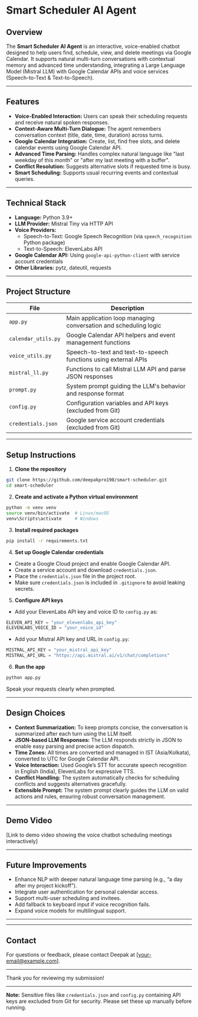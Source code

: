 # Smart Scheduler AI Agent

## Overview

The **Smart Scheduler AI Agent** is an interactive, voice-enabled chatbot designed to help users find, schedule, view, and delete meetings via Google Calendar. It supports natural multi-turn conversations with contextual memory and advanced time understanding, integrating a Large Language Model (Mistral LLM) with Google Calendar APIs and voice services (Speech-to-Text & Text-to-Speech).

---

## Features

- **Voice-Enabled Interaction:** Users can speak their scheduling requests and receive natural spoken responses.
- **Context-Aware Multi-Turn Dialogue:** The agent remembers conversation context (title, date, time, duration) across turns.
- **Google Calendar Integration:** Create, list, find free slots, and delete calendar events using Google Calendar API.
- **Advanced Time Parsing:** Handles complex natural language like "last weekday of this month" or "after my last meeting with a buffer".
- **Conflict Resolution:** Suggests alternative slots if requested time is busy.
- **Smart Scheduling:** Supports usual recurring events and contextual queries.

---

## Technical Stack

- **Language:** Python 3.9+
- **LLM Provider:** Mistral Tiny via HTTP API
- **Voice Providers:**  
  - Speech-to-Text: Google Speech Recognition (via `speech_recognition` Python package)  
  - Text-to-Speech: ElevenLabs API
- **Google Calendar API:** Using `google-api-python-client` with service account credentials
- **Other Libraries:** pytz, dateutil, requests

---

## Project Structure

| File             | Description                                    |
|------------------|------------------------------------------------|
| `app.py`          | Main application loop managing conversation and scheduling logic |
| `calendar_utils.py` | Google Calendar API helpers and event management functions |
| `voice_utils.py`   | Speech-to-text and text-to-speech functions using external APIs |
| `mistral_ll.py`   | Functions to call Mistral LLM API and parse JSON responses |
| `prompt.py`       | System prompt guiding the LLM's behavior and response format |
| `config.py`       | Configuration variables and API keys (excluded from Git) |
| `credentials.json` | Google service account credentials (excluded from Git) |

---

## Setup Instructions

1. **Clone the repository**

```bash
git clone https://github.com/deepakpro190/smart-scheduler.git
cd smart-scheduler
````

2. **Create and activate a Python virtual environment**

```bash
python -m venv venv
source venv/bin/activate  # Linux/macOS
venv\Scripts\activate     # Windows
```

3. **Install required packages**

```bash
pip install -r requirements.txt
```

4. **Set up Google Calendar credentials**

* Create a Google Cloud project and enable Google Calendar API.
* Create a service account and download `credentials.json`.
* Place the `credentials.json` file in the project root.
* Make sure `credentials.json` is included in `.gitignore` to avoid leaking secrets.

5. **Configure API keys**

* Add your ElevenLabs API key and voice ID to `config.py` as:

```python
ELEVEN_API_KEY = "your_elevenlabs_api_key"
ELEVENLABS_VOICE_ID = "your_voice_id"
```

* Add your Mistral API key and URL in `config.py`:

```python
MISTRAL_API_KEY = "your_mistral_api_key"
MISTRAL_API_URL = "https://api.mistral.ai/v1/chat/completions"
```

6. **Run the app**

```bash
python app.py
```

Speak your requests clearly when prompted.

---

## Design Choices

* **Context Summarization:** To keep prompts concise, the conversation is summarized after each turn using the LLM itself.
* **JSON-based LLM Responses:** The LLM responds strictly in JSON to enable easy parsing and precise action dispatch.
* **Time Zones:** All times are converted and managed in IST (Asia/Kolkata), converted to UTC for Google Calendar API.
* **Voice Interaction:** Used Google’s STT for accurate speech recognition in English (India), ElevenLabs for expressive TTS.
* **Conflict Handling:** The system automatically checks for scheduling conflicts and suggests alternatives gracefully.
* **Extensible Prompt:** The system prompt clearly guides the LLM on valid actions and rules, ensuring robust conversation management.

---

## Demo Video

\[Link to demo video showing the voice chatbot scheduling meetings interactively]

---

## Future Improvements

* Enhance NLP with deeper natural language time parsing (e.g., “a day after my project kickoff”).
* Integrate user authentication for personal calendar access.
* Support multi-user scheduling and invitees.
* Add fallback to keyboard input if voice recognition fails.
* Expand voice models for multilingual support.

---


---

## Contact

For questions or feedback, please contact Deepak at \[[your-email@example.com](mailto:your-email@example.com)].

---

Thank you for reviewing my submission!

---

**Note:** Sensitive files like `credentials.json` and `config.py` containing API keys are excluded from Git for security. Please set these up manually before running.

```


